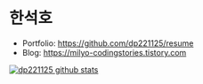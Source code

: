# 한석호 
- Portfolio: https://github.com/dp221125/resume <br>
- Blog: https://milyo-codingstories.tistory.com

[![dp221125 github stats](https://readme-stats-2i9gvrzjl.vercel.app/api?username=dp221125&count_private=true&show_icons=true&theme=tokyonight)](https://github.com/dp221125/github-readme-stats)
